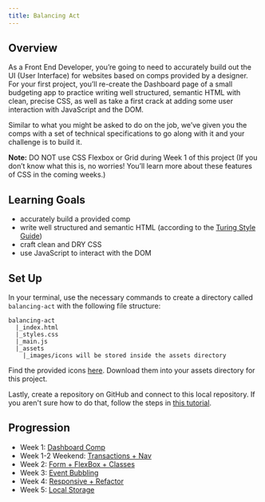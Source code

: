 ```yaml
---
title: Balancing Act
---
```


## Overview

As a Front End Developer, you’re going to need to accurately build out the UI (User Interface) for websites based on comps provided by a designer. For your first project, you’ll re-create the Dashboard page of a small budgeting app to practice writing well structured, semantic HTML with clean, precise CSS, as well as take a first crack at adding some user interaction with JavaScript and the DOM.

Similar to what you might be asked to do on the job, we’ve given you the comps with a set of technical specifications to go along with it and your challenge is to build it.

**Note:** DO NOT use CSS Flexbox or Grid during Week 1 of this project (If you don’t know what this is, no worries! You’ll learn more about these features of CSS in the coming weeks.)

## Learning Goals

- accurately build a provided comp
- write well structured and semantic HTML (according to the [Turing Style Guide](https://github.com/turingschool-examples/html))
- craft clean and DRY CSS
- use JavaScript to interact with the DOM

## Set Up

In your terminal, use the necessary commands to create a directory called `balancing-act` with the following file structure:

```
balancing-act
  |_index.html
  |_styles.css
  |_main.js
  |_assets
    |_images/icons will be stored inside the assets directory
```

Find the provided icons [here](https://drive.google.com/drive/folders/1tinxJcBu8lf5dHIJZtmOgXnzGu8yhKRK?usp=sharing). Download them into your assets directory for this project.

Lastly, create a repository on GitHub and connect to this local repository. If you aren't sure how to do that, follow the steps in [this tutorial](https://frontend.turing.edu/lessons/module-1/github-repo.html).

## Progression

- Week 1: [Dashboard Comp](./week-1.html)
- Week 1-2 Weekend: [Transactions + Nav](./weekend-1-2.html)
- Week 2: [Form + FlexBox + Classes](./week-2.html)
- Week 3: [Event Bubbling](./week-3.html)
- Week 4: [Responsive + Refactor](./week-4.html)
- Week 5: [Local Storage](./week-5.html)
